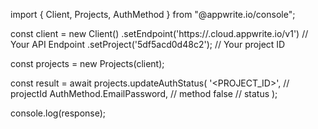 import { Client, Projects, AuthMethod } from "@appwrite.io/console";

const client = new Client()
    .setEndpoint('https://<REGION>.cloud.appwrite.io/v1') // Your API Endpoint
    .setProject('5df5acd0d48c2'); // Your project ID

const projects = new Projects(client);

const result = await projects.updateAuthStatus(
    '<PROJECT_ID>', // projectId
    AuthMethod.EmailPassword, // method
    false // status
);

console.log(response);
